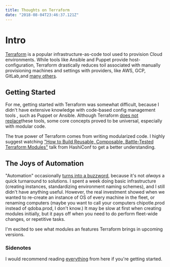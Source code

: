 ```yaml
---
title: Thoughts on Terraform
date: "2018-08-04T23:46:37.121Z"
---
```


# Intro

[Terraform](https://www.terraform.io) is a popular infrastructure-as-code tool used to provision Cloud environments. While tools like Ansible and Puppet provide host-configuration, Terraform drastically reduces toil associated with manually provisioning machines and settings with providers, like AWS, GCP, GitLab,and [many others](https://registry.terraform.io/).

## Getting Started

For me, getting started with Terraform was somewhat difficult, because I didn't have extensive knowledge with code-based config management tools , such as Puppet or Ansible. Although Terraform [does not replace](https://logz.io/blog/terraform-ansible-puppet/)these tools, some core concepts proved to be universal, especially with modular code.

The true power of Terraform comes from writing modularized code. I highly suggest watching ["How to Build Reusable, Composable, Battle-Tested Terraform Modules"](https://www.youtube.com/watch?v=LVgP63BkhKQQ) talk from HashiConf to get a better understanding.

## The Joys of Automation

"Automation" occasionally [turns into a buzzword](https://xkcd.com/1319/), because it's not *always* a quick turnaround to solutions. I spent a week doing basic infrastructure (creating instances, standardizing environment naming schemes), and I still didn't have anything useful. However, the real investment showed when we wanted to re-create an instance of OS of every machine in the fleet, or renaming computers (maybe you want to call your computers chipotle.prod instead of qdoba.prod, I don't know.) It may be slow at first when creating modules initially, but it pays off when you need to do perform fleet-wide changes, or repetitive tasks.

I'm excited to see what modules an features Terraform brings in upcoming versions.

### Sidenotes

I would recommend reading [everything](https://blog.gruntwork.io/@brikis98) from here if you're getting started.